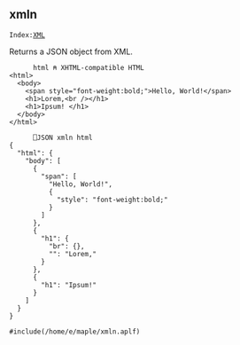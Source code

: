 <section>

# xmln

<code>Index:[XML](../xml.html)</code>

</section>

<section class="function">

Returns a JSON object from XML.

```
      html ⍝ XHTML-compatible HTML
<html>
  <body>
    <span style="font-weight:bold;">Hello, World!</span>
    <h1>Lorem,<br /></h1>
    <h1>Ipsum! </h1>
  </body>
</html>
```

```
      ⎕JSON xmln html
{
  "html": {
    "body": [
      {
        "span": [
          "Hello, World!",
          {
            "style": "font-weight:bold;"
          }
        ]
      },
      {
        "h1": {
          "br": {},
          "": "Lorem,"
        }
      },
      {
        "h1": "Ipsum!"
      }
    ]
  }
}
```

</section>

<section class="function">

```apl
#include(/home/e/maple/xmln.aplf)
```

</section>
